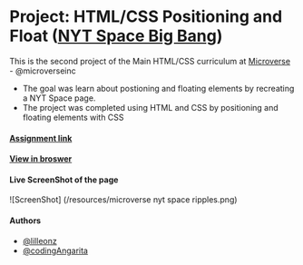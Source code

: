 # Project: HTML/CSS Positioning and Float ([NYT Space Big Bang](http://www.nytimes.com/2014/03/18/science/space/detection-of-waves-in-space-buttresses-landmark-theory-of-big-bang.html?_r=0))

This is the second project of the Main HTML/CSS curriculum at [Microverse](https://www.microverse.org/) - @microverseinc
* The goal was learn about postioning and floating elements by recreating a NYT Space page. 
* The project was completed using HTML and CSS by positioning and floating elements with CSS

#### [Assignment link](https://www.theodinproject.com/courses/html5-and-css3/lessons/positioning-and-floating-elements)

#### [View in broswer](https://rawcdn.githack.com/codingAngarita/nytimes-article-copy/ec2303da7345dcdf7197555ce67ec595d2b31338/index.html)

#### Live ScreenShot of the page
![ScreenShot] (/resources/microverse nyt space ripples.png)


#### Authors

* [@lilleonz](https://github.com/lilleonz)
* [@codingAngarita](https://github.com/codingAngarita)
